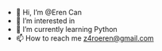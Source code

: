 - 👋 Hi, I’m @Eren Can
- 👀 I’m interested in 
- 🌱 I’m currently learning Python
- 📫 How to reach me z4roeren@gmail.com
